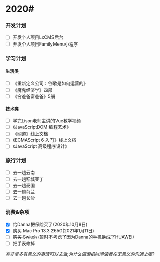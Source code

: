 # 2020#

### 开发计划

- [ ] 开发个人项目LxCMS后台
- [ ] 开发个人项目FamilyMenu小程序

### 学习计划
#### 生活类
- [ ] 《重新定义公司：谷歌是如何运营的》
- [ ] 《魔鬼经济学》四部 
- [ ] 《穷爸爸富爸爸》5册

#### 技术类
- [ ] 学完Lison老师主讲的Vue教学视频
- [ ] 《JavaScriptDOM 编程艺术》
- [ ] 《网道》线上文档
- [ ] 《ECMAScript 6 入门》线上文档 
- [ ] 《JavaScript 高级程序设计》

### 旅行计划
- [ ] 去一趟云南
- [ ] 去一趟稻城亚丁
- [ ] 去一趟泰国
- [ ] 去一趟荷兰
- [ ] 去一趟长沙

### 消费&杂项
- [x] 给Danna把保险买了(2020年10月8日)
- [x] 购买 Mac Pro 13.3 265G(2021年1月11日)
- [ ] ~~购买 Switch~~ (暂时不考虑了因为Danna的手机换成了HUAWEI)
- [ ] 把手表修掉

*有非常多有意义的事情可以去做,为什么偏偏把时间浪费在无意义的沟通上呢?*